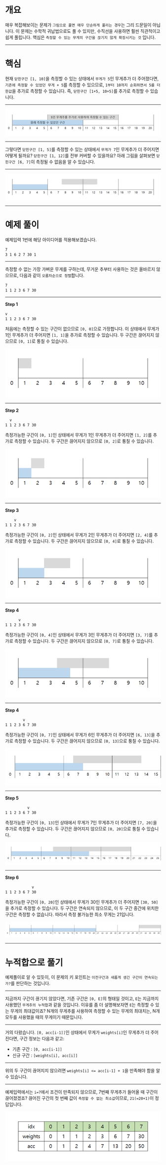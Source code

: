 # 개요

매우 복잡해보이는 문제가 `그림으로 풀면 매우 단순하게 풀리는 경우`는 그리 드문일이 아닙니다. 이 문제는 수학적 귀납법으로도 풀 수 있지만, 수직선을 사용하면 훨씬 직관적이고 쉽게 풀립니다. 핵심은 `측정할 수 있는 무게의 구간을 끊기지 않게 확장시키는 것` 입니다.

---

# 핵심

현재 `닫힌구간 [1, 10]`을 측정할 수 있는 상태에서 `무게가 5`인 무게추가 더 주어졌다면, `기존에 측정할 수 있었던 무게 + 5`를 측정할 수 있으므로, `1부터 10까지 순회하면서 5를 더한값`을 추가로 측정할 수 있습니다. 즉, `닫힌구간 [1+5, 10+5]`를 추가로 측정할 수 있습니다.

---

![](./images/01.png)

---

그렇다면 `닫힌구간 [1, 5]`를 측정할 수 있는 상태에서 `무게가 7`인 무게추가 더 주어지면 어떻게 될까요? `닫힌구간 [1, 12]`를 전부 커버할 수 있을까요? 아래 그림을 살펴보면 `닫힌구간 [6, 7]`이 측정될 수 없음을 알 수 있습니다.

---

![](./images/02.png)

---

# 예제 풀이

예제입력 1번에 해당 아이디어를 적용해보겠습니다.

```text
7
3 1 6 2 7 30 1
```

---

측정할 수 없는 가장 가벼운 무게를 구하는데, 무거운 추부터 사용하는 것은 올바르지 않으므로, 다음과 같이 `오름차순으로 정렬`합니다.

```text
7
1 1 2 3 6 7 30
```

---

**Step 1**

```
v
1 1 2 3 6 7 30
```

처음에는 측정할 수 있는 구간이 없으므로 `[0, 0]`으로 가정합니다. 이 상태에서 무게가 1인 무게추가 더 주어지면 `[1, 1]`을 추가로 측정할 수 있습니다. 두 구간은 끊어지지 않으므로 `[0, 1]`로 퉁칠 수 있습니다.

![](./images/03.png)

---

**Step 2**

```
  v
1 1 2 3 6 7 30
```

측정가능한 구간이 `[0, 1]`인 상태에서 무게가 1인 무게추가 더 주어지면 `[1, 2]`를 추가로 측정할 수 있습니다. 두 구간은 끊어지지 않으므로 `[0, 2]`로 퉁칠 수 있습니다.

![](./images/04.png)

---

**Step 3**

```
    v
1 1 2 3 6 7 30
```

측정가능한 구간이 `[0, 2]`인 상태에서 무게가 2인 무게추가 더 주어지면 `[2, 4]`를 추가로 측정할 수 있습니다. 두 구간은 끊어지지 않으므로 `[0, 4]`로 퉁칠 수 있습니다.

![](./images/05.png)

---

**Step 4**

```
      v
1 1 2 3 6 7 30
```

측정가능한 구간이 `[0, 4]`인 상태에서 무게가 3인 무게추가 더 주어지면 `[3, 7]`를 추가로 측정할 수 있습니다. 두 구간은 끊어지지 않으므로 `[0, 7]`로 퉁칠 수 있습니다.

![](./images/06.png)

---

**Step 4**

```
        v
1 1 2 3 6 7 30
```

측정가능한 구간이 `[0, 7]`인 상태에서 무게가 6인 무게추가 더 주어지면 `[6, 13]`을 추가로 측정할 수 있습니다. 두 구간은 끊어지지 않으므로 `[0, 13]`으로 퉁칠 수 있습니다.

![](./images/07.png)

---

**Step 5**

```
          v
1 1 2 3 6 7 30
```

측정가능한 구간이 `[0, 13]`인 상태에서 무게가 7인 무게추가 더 주어지면 `[7, 20]`을 추가로 측정할 수 있습니다. 두 구간은 끊어지지 않으므로 `[0, 20]`으로 퉁칠 수 있습니다.

![](./images/08.png)

---

**Step 6**

```
            v
1 1 2 3 6 7 30
```

측정가능한 구간이 `[0, 20]`인 상태에서 무게가 30인 무게추가 더 주어지면 `[30, 50]`을 추가로 측정할 수 있습니다. 두 구간은 연속되지 않으므로, 이 두 구간 중간에 위치한 구간은 측정할 수 없습니다. 따라서 측정 불가능한 최소 무게는 21입니다.

![](./images/09.png)

---

# 누적합으로 풀기

예제풀이로 알 수 있듯이, 이 문제의 키 포인트는 `이전구간과 새롭게 생긴 구간이 연속되는가?`를 판단하는 것입니다.

---

지금까지 구간이 끊기지 않았다면, 기존 구간은 `[0, E]`의 형태일 것이고, `E`는 지금까지 사용했던 `무게추의 누적합`과 같을 것입니다. 이유를 좀 더 설명해보자면 `E`는 측정할 수 있는 무게의 최대값이죠? N개의 무게추를 사용하여 측정할 수 있는 무게의 최대치는, N개 모두를 사용했을 때의 무게이기 때문입니다.

---

거의 다왔습니다. `[0, acc[i-1]]`인 상태에서 무게가 `weights[i]`인 무게추가 더 주어진다면, 구간 정보는 다음과 같고:

-   기존 구간 : `[0, acc[i-1]]`
-   신규 구간 : `[weights[i], acc[i]]`

---

위의 두 구간이 끊어지지 않으려면 `weights[i] <= acc[i-1] + 1`을 만족해야 함을 알 수 있습니다.

---

예제입력에서는 `i=7`에서 조건이 만족되지 않으므로, 7번째 무게추가 들어올 때 구간이 끊어졌겠죠? 끊어진 구간의 첫 번째 값이 `측정할 수 없는 최소값`이므로, `21(=20+1)`이 정답입니다.

![](./images/10.png)
